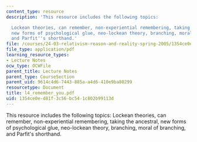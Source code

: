 ```yaml
---
content_type: resource
description: 'This resource includes the following topics:

  Lockean theories, can remember, non-experiential remembering, taking the ancestral,
  new forms of psychological glue, neo-lockean theory, branching, moral of branching,
  and Parfit''s shorthand.'
file: /courses/24-03-relativism-reason-and-reality-spring-2005/1354ce0ed81f3c56bc541c802b99113d_l4_remember_you.pdf
file_type: application/pdf
learning_resource_types:
- Lecture Notes
ocw_type: OCWFile
parent_title: Lecture Notes
parent_type: CourseSection
parent_uid: 9614c4d6-7443-885a-a4d6-410e9ba80299
resourcetype: Document
title: l4_remember_you.pdf
uid: 1354ce0e-d81f-3c56-bc54-1c802b99113d
---
```

This resource includes the following topics:
Lockean theories, can remember, non-experiential remembering, taking the ancestral, new forms of psychological glue, neo-lockean theory, branching, moral of branching, and Parfit's shorthand.

